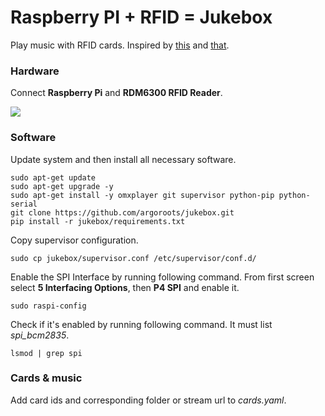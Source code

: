 # Raspberry PI + RFID = Jukebox

Play music with RFID cards. Inspired by [this](https://github.com/hoveeman/music-cards) and [that](https://behindthesciences.com/electronics/raspberry-pi-rfid-tag-reader/).

### Hardware
Connect **Raspberry Pi** and **RDM6300 RFID Reader**.

![](raspberry-pi-rfid-rdm6300.png)

### Software

Update system and then install all necessary software.
```
sudo apt-get update
sudo apt-get upgrade -y
sudo apt-get install -y omxplayer git supervisor python-pip python-serial
git clone https://github.com/argoroots/jukebox.git
pip install -r jukebox/requirements.txt
```

Copy supervisor configuration.
```
sudo cp jukebox/supervisor.conf /etc/supervisor/conf.d/
```
Enable the SPI Interface by running following command. From first screen select **5 Interfacing Options**, then **P4 SPI** and enable it.
```
sudo raspi-config
```

Check if it's enabled by running following command. It must list _spi_bcm2835_.
```
lsmod | grep spi
```

### Cards & music
Add card ids and corresponding folder or stream url to _cards.yaml_.
